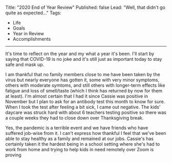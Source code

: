 Title: "2020 End of Year Review"
Published: false
Lead: "Well, that didn't go quite as expected..."
Tags:
- Life
- Goals
- Year in Review
- Accomplishments
---

It's time to reflect on the year and my what a year it's been. I'll start by saying that COVID-19 is no joke and it's still just as important today to stay safe and mask up. 

I am thankful that no family members close to me have been taken by the virus but nearly everyone has gotten it, some with very minor symptoms, others with moderate symtoms, and still others with longer-term effects like fatigue and loss of smell/taste (which I think has returned by now for them at least). I'm almost certain that I had it since Cassie was positive in November but I plan to ask for an antibody test this month to know for sure. When I took the test after feeling a bit sick, I came out negative. The kids' daycare was struck hard with about 6 teachers testing positive so there was a couple weeks they had to close down over Thanksgiving break.

Yes, the pandemic is a terrible event and we have friends who have suffered job-wise from it. I can't express how thankful I feel that we've been able to stay healthy as a family and remained at our jobs. Cassie's has certainly taken it the hardest being in a school setting where she's had to work from home and trying to help kids in need remotely over Zoom is proving 
<!--stackedit_data:
eyJoaXN0b3J5IjpbMTE1NzkwOTYwOV19
-->